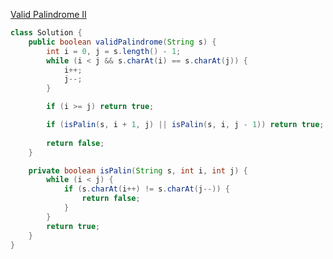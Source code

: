 [Valid Palindrome II](https://leetcode.com/problems/valid-palindrome-ii/description/)

```java
class Solution {
    public boolean validPalindrome(String s) {
        int i = 0, j = s.length() - 1;
        while (i < j && s.charAt(i) == s.charAt(j)) {
            i++; 
            j--;
        }

        if (i >= j) return true;

        if (isPalin(s, i + 1, j) || isPalin(s, i, j - 1)) return true;
        
        return false;
    }

    private boolean isPalin(String s, int i, int j) {
        while (i < j) {
            if (s.charAt(i++) != s.charAt(j--)) {
                return false;
            }   
        }
        return true;
    }
}
```

